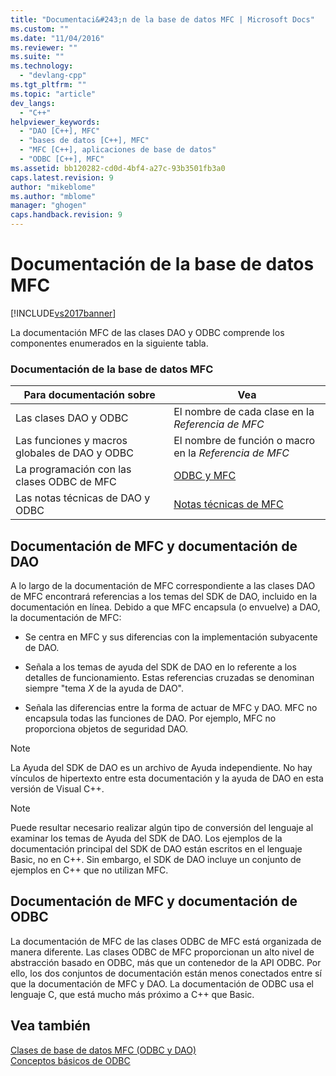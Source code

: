 ```yaml
---
title: "Documentaci&#243;n de la base de datos MFC | Microsoft Docs"
ms.custom: ""
ms.date: "11/04/2016"
ms.reviewer: ""
ms.suite: ""
ms.technology: 
  - "devlang-cpp"
ms.tgt_pltfrm: ""
ms.topic: "article"
dev_langs: 
  - "C++"
helpviewer_keywords: 
  - "DAO [C++], MFC"
  - "bases de datos [C++], MFC"
  - "MFC [C++], aplicaciones de base de datos"
  - "ODBC [C++], MFC"
ms.assetid: bb120282-cd0d-4bf4-a27c-93b3501fb3a0
caps.latest.revision: 9
author: "mikeblome"
ms.author: "mblome"
manager: "ghogen"
caps.handback.revision: 9
---
```

# Documentaci&#243;n de la base de datos MFC
[!INCLUDE[vs2017banner](../assembler/inline/includes/vs2017banner.md)]

La documentación MFC de las clases DAO y ODBC comprende los componentes enumerados en la siguiente tabla.  
  
### Documentación de la base de datos MFC  
  
|Para documentación sobre|Vea|  
|------------------------------|---------|  
|Las clases DAO y ODBC|El nombre de cada clase en la *Referencia de MFC*|  
|Las funciones y macros globales de DAO y ODBC|El nombre de función o macro en la *Referencia de MFC*|  
|La programación con las clases ODBC de MFC|[ODBC y MFC](../data/odbc/odbc-and-mfc.md)|  
|Las notas técnicas de DAO y ODBC|[Notas técnicas de MFC](../mfc/technical-notes-by-category.md)|  
  
##  <a name="_core_mfc_documentation_and_dao_documentation"></a> Documentación de MFC y documentación de DAO  
 A lo largo de la documentación de MFC correspondiente a las clases DAO de MFC encontrará referencias a los temas del SDK de DAO, incluido en la documentación en línea.  Debido a que MFC encapsula \(o envuelve\) a DAO, la documentación de MFC:  
  
-   Se centra en MFC y sus diferencias con la implementación subyacente de DAO.  
  
-   Señala a los temas de ayuda del SDK de DAO en lo referente a los detalles de funcionamiento.  Estas referencias cruzadas se denominan siempre "tema *X* de la ayuda de DAO".  
  
-   Señala las diferencias entre la forma de actuar de MFC y DAO.  MFC no encapsula todas las funciones de DAO.  Por ejemplo, MFC no proporciona objetos de seguridad DAO.  
  
> [!NOTE]
>  La Ayuda del SDK de DAO es un archivo de Ayuda independiente.  No hay vínculos de hipertexto entre esta documentación y la ayuda de DAO en esta versión de Visual C\+\+.  
  
> [!NOTE]
>  Puede resultar necesario realizar algún tipo de conversión del lenguaje al examinar los temas de Ayuda del SDK de DAO.  Los ejemplos de la documentación principal del SDK de DAO están escritos en el lenguaje Basic, no en C\+\+. Sin embargo, el SDK de DAO incluye un conjunto de ejemplos en C\+\+ que no utilizan MFC.  
  
##  <a name="_core_mfc_documentation_and_odbc_documentation"></a> Documentación de MFC y documentación de ODBC  
 La documentación de MFC de las clases ODBC de MFC está organizada de manera diferente.  Las clases ODBC de MFC proporcionan un alto nivel de abstracción basado en ODBC, más que un contenedor de la API ODBC.  Por ello, los dos conjuntos de documentación están menos conectados entre sí que la documentación de MFC y DAO.  La documentación de ODBC usa el lenguaje C, que está mucho más próximo a C\+\+ que Basic.  
  
## Vea también  
 [Clases de base de datos MFC \(ODBC y DAO\)](../data/mfc-database-classes-odbc-and-dao.md)   
 [Conceptos básicos de ODBC](../data/odbc/odbc-basics.md)